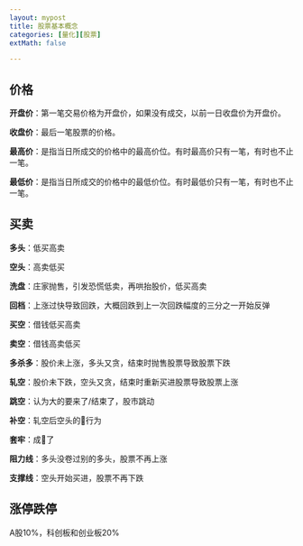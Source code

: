 ```yaml
---
layout: mypost
title: 股票基本概念
categories: [量化][股票]
extMath: false

---
```


## 价格

**开盘价**：第一笔交易价格为开盘价，如果没有成交，以前一日收盘价为开盘价。

**收盘价**：最后一笔股票的价格。

**最高价**：是指当日所成交的价格中的最高价位。有时最高价只有一笔，有时也不止一笔。

**最低价**：是指当日所成交的价格中的最低价位。有时最低价只有一笔，有时也不止一笔。

## 买卖

**多头**：低买高卖

**空头**：高卖低买

**洗盘**：庄家抛售，引发恐慌低卖，再哄抬股价，低买高卖<!--割韭菜-->

**回档**：上涨过快导致回跌，大概回跌到上一次回跌幅度的三分之一开始反弹

**买空**：借钱低买高卖

**卖空**：借钱高卖低买

**多杀多**：股价未上涨，多头又贪，结束时抛售股票导致股票下跌

**轧空**：股价未下跌，空头又贪，结束时重新买进股票导致股票上涨

**跳空**：认为大的要来了/结束了，股市跳动<!--一般在大的开始或结束前-->

**补空**：轧空后空头的🤡行为<!--重新买进-->

**套牢**：成🤡了

**阻力线**：多头没卷过别的多头，股票不再上涨

**支撑线**：空头开始买进，股票不再下跌

## 涨停跌停

A股10%，科创板和创业板20%



<div class="wildfire_thread">
<script src="https://utteranc.es/client.js"
        repo="hitptep/hitptep.github.io"
        issue-term="pathname"
        theme="photon-dark"
        crossorigin="anonymous"
        async>
</script>
</div>




